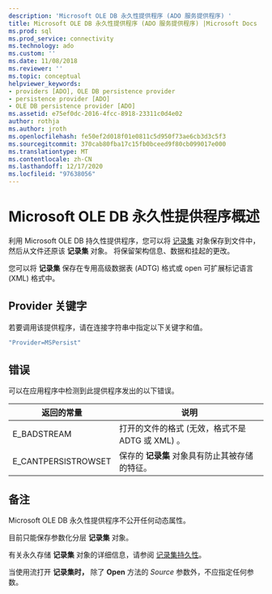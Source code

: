 ```yaml
---
description: 'Microsoft OLE DB 永久性提供程序 (ADO 服务提供程序) '
title: Microsoft OLE DB 永久性提供程序 (ADO 服务提供程序) |Microsoft Docs
ms.prod: sql
ms.prod_service: connectivity
ms.technology: ado
ms.custom: ''
ms.date: 11/08/2018
ms.reviewer: ''
ms.topic: conceptual
helpviewer_keywords:
- providers [ADO], OLE DB persistence provider
- persistence provider [ADO]
- OLE DB persistence provider [ADO]
ms.assetid: e75ef0dc-2016-4fcc-8918-23311c0d4e02
author: rothja
ms.author: jroth
ms.openlocfilehash: fe50ef2d018f01e0811c5d950f73ae6cb3d3c5f3
ms.sourcegitcommit: 370cab80fba17c15fb0bceed9f80cb099017e000
ms.translationtype: MT
ms.contentlocale: zh-CN
ms.lasthandoff: 12/17/2020
ms.locfileid: "97638056"
---
```

# <a name="microsoft-ole-db-persistence-provider-overview"></a>Microsoft OLE DB 永久性提供程序概述
利用 Microsoft OLE DB 持久性提供程序，您可以将 [记录集](../../reference/ado-api/recordset-object-ado.md) 对象保存到文件中，然后从文件还原该 **记录集** 对象。 将保留架构信息、数据和挂起的更改。

 您可以将 **记录集** 保存在专用高级数据表 (ADTG) 格式或 open 可扩展标记语言 (XML) 格式中。

## <a name="provider-keyword"></a>Provider 关键字
 若要调用该提供程序，请在连接字符串中指定以下关键字和值。

```vb
"Provider=MSPersist"
```

## <a name="errors"></a>错误
 可以在应用程序中检测到此提供程序发出的以下错误。

|返回的常量|说明|
|--------------|-----------------|
|E_BADSTREAM|打开的文件的格式 (无效，格式不是 ADTG 或 XML) 。|
|E_CANTPERSISTROWSET|保存的 **记录集** 对象具有防止其被存储的特征。|

## <a name="remarks"></a>备注
 Microsoft OLE DB 永久性提供程序不公开任何动态属性。

 目前只能保存参数化分层 **记录集** 对象。

 有关永久存储 **记录集** 对象的详细信息，请参阅 [记录集持久性](../data/more-about-recordset-persistence.md)。

 当使用流打开 **记录集时，** 除了 **Open** 方法的 *Source* 参数外，不应指定任何参数。
